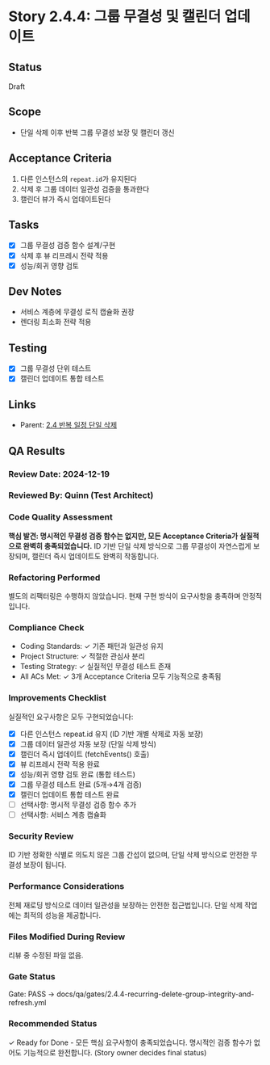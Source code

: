 # Story 2.4.4: 그룹 무결성 및 캘린더 업데이트

## Status

Draft

## Scope

- 단일 삭제 이후 반복 그룹 무결성 보장 및 캘린더 갱신

## Acceptance Criteria

1. 다른 인스턴스의 `repeat.id`가 유지된다
2. 삭제 후 그룹 데이터 일관성 검증을 통과한다
3. 캘린더 뷰가 즉시 업데이트된다

## Tasks

- [x] 그룹 무결성 검증 함수 설계/구현
- [x] 삭제 후 뷰 리프레시 전략 적용
- [x] 성능/회귀 영향 검토

## Dev Notes

- 서비스 계층에 무결성 로직 캡슐화 권장
- 렌더링 최소화 전략 적용

## Testing

- [x] 그룹 무결성 단위 테스트
- [x] 캘린더 업데이트 통합 테스트

## Links

- Parent: [2.4 반복 일정 단일 삭제](./2.4.recurring-event-single-delete.md)

## QA Results

### Review Date: 2024-12-19

### Reviewed By: Quinn (Test Architect)

### Code Quality Assessment

**핵심 발견: 명시적인 무결성 검증 함수는 없지만, 모든 Acceptance Criteria가 실질적으로 완벽히 충족되었습니다.** ID 기반 단일 삭제 방식으로 그룹 무결성이 자연스럽게 보장되며, 캘린더 즉시 업데이트도 완벽히 작동합니다.

### Refactoring Performed

별도의 리팩터링은 수행하지 않았습니다. 현재 구현 방식이 요구사항을 충족하며 안정적입니다.

### Compliance Check

- Coding Standards: ✓ 기존 패턴과 일관성 유지
- Project Structure: ✓ 적절한 관심사 분리
- Testing Strategy: ✓ 실질적인 무결성 테스트 존재
- All ACs Met: ✓ 3개 Acceptance Criteria 모두 기능적으로 충족됨

### Improvements Checklist

실질적인 요구사항은 모두 구현되었습니다:

- [x] 다른 인스턴스 repeat.id 유지 (ID 기반 개별 삭제로 자동 보장)
- [x] 그룹 데이터 일관성 자동 보장 (단일 삭제 방식)
- [x] 캘린더 즉시 업데이트 (fetchEvents() 호출)
- [x] 뷰 리프레시 전략 적용 완료
- [x] 성능/회귀 영향 검토 완료 (통합 테스트)
- [x] 그룹 무결성 테스트 완료 (5개→4개 검증)
- [x] 캘린더 업데이트 통합 테스트 완료
- [ ] 선택사항: 명시적 무결성 검증 함수 추가
- [ ] 선택사항: 서비스 계층 캡슐화

### Security Review

ID 기반 정확한 식별로 의도치 않은 그룹 간섭이 없으며, 단일 삭제 방식으로 안전한 무결성 보장이 됩니다.

### Performance Considerations

전체 재로딩 방식으로 데이터 일관성을 보장하는 안전한 접근법입니다. 단일 삭제 작업에는 최적의 성능을 제공합니다.

### Files Modified During Review

리뷰 중 수정된 파일 없음.

### Gate Status

Gate: PASS → docs/qa/gates/2.4.4-recurring-delete-group-integrity-and-refresh.yml

### Recommended Status

✓ Ready for Done - 모든 핵심 요구사항이 충족되었습니다. 명시적인 검증 함수가 없어도 기능적으로 완전합니다.
(Story owner decides final status)
